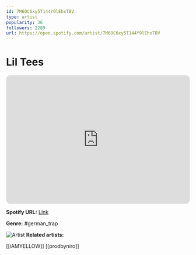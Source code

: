 ```yaml
---
id: 7M6OC6xy5T144Y9lEhxTBV
type: artist
popularity: 36
followers: 2289
url: https://open.spotify.com/artist/7M6OC6xy5T144Y9lEhxTBV
---
```

# Lil Tees

<iframe style="border-radius:12px" src="https://open.spotify.com/embed/artist/7M6OC6xy5T144Y9lEhxTBV" width="100%" height="352" frameBorder="0" allowfullscreen="" allow="autoplay; clipboard-write; encrypted-media; fullscreen; picture-in-picture" loading="lazy"></iframe>

**Spotify URL:** [Link](https://open.spotify.com/artist/7M6OC6xy5T144Y9lEhxTBV)

**Genre:**  #german_trap

![Artist](https://i.scdn.co/image/ab6761610000e5eb66c67e34a865a38adefb0a31)
**Related artists:**

[[iAMYELLOW]]
[[prodbyniro]]
